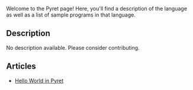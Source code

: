 Welcome to the Pyret page! Here, you'll find a description of the language as well as a list of sample programs in that language.

## Description

No description available. Please consider contributing.

## Articles

- [Hello World in Pyret](https://sampleprograms.io/projects/hello-world/pyret)